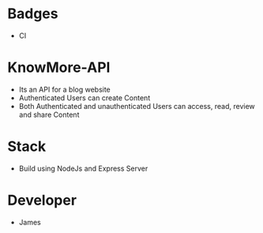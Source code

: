 # Badges

- CI

# KnowMore-API

- Its an API for a blog website
- Authenticated Users can create Content
- Both Authenticated and unauthenticated Users can access, read, review and share Content

# Stack

- Build using NodeJs and Express Server

# Developer

- James
